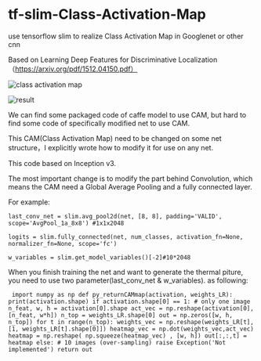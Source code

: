 # tf-slim-Class-Activation-Map
use tensorflow slim to realize  Class Activation Map in  Googlenet or other cnn

Based on Learning Deep Features for Discriminative Localization（https://arxiv.org/pdf/1512.04150.pdf）

![class activation map](https://github.com/wpydcr/tf-slim-Class-Activation-Map/blob/master/img./6874.jpg)

![result](https://github.com/wpydcr/tf-slim-Class-Activation-Map/blob/master/img./20171220111.jpg)

We can find some packaged code of caffe model to use CAM, but hard to find some code of specifically modified net to use CAM.

This CAM(Class Activation Map) need to be changed on some net structure，I explicitly wrote how to modify it for use on any net.

This code based on Inception v3.

The most important change is to modify the part behind Convolution, which means the CAM need a Global Average Pooling and a fully connected layer.

For example:

`last_conv_net = slim.avg_pool2d(net, [8, 8], padding='VALID',
                      scope='AvgPool_1a_8x8') #1x1x2048`
                      
`logits = slim.fully_connected(net, num_classes, activation_fn=None,
                     normalizer_fn=None, scope='fc')`
                     
`w_variables = slim.get_model_variables()[-2]#10*2048`

When you finish training the net and want to generate the thermal piture, you need to use two parameter(last_conv_net & w_variables). as following:

`
import numpy as np
def py_returnCAMmap(activation, weights_LR):
    print(activation.shape)
    if activation.shape[0] == 1: # only one image
        n_feat, w, h = activation[0].shape
        act_vec = np.reshape(activation[0], [n_feat, w*h])
        n_top = weights_LR.shape[0]
        out = np.zeros([w, h, n_top])
        for t in range(n_top):
            weights_vec = np.reshape(weights_LR[t], [1, weights_LR[t].shape[0]])
            heatmap_vec = np.dot(weights_vec,act_vec)
            heatmap = np.reshape( np.squeeze(heatmap_vec) , [w, h])
            out[:,:,t] = heatmap
    else: # 10 images (over-sampling)
        raise Exception('Not implemented')
    return out
    `
